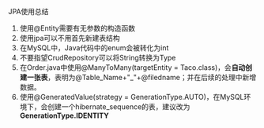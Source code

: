JPA使用总结

1. 使用@Entity需要有无参数的构造函数
2. 使用jpa可以不用首先新建表结构
3. 在MySQL中，Java代码中的enum会被转化为int
4. 不要指望CrudRepository可以将String转换为Type
5. 在Order.java中使用@ManyToMany(targetEntity = Taco.class)，会**自动创建一张表**，表明为@Table_Name+"_"+@filedname；并在后续的处理中新增数据。
6. 使用@GeneratedValue(strategy = GenerationType.AUTO)，在MySQL环境下，会创建一个hibernate_sequence的表，建议改为**GenerationType.IDENTITY**

